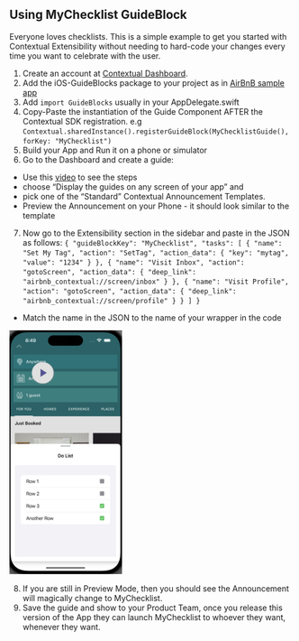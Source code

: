 
## Using MyChecklist GuideBlock

Everyone loves checklists. This is a simple example to get you started with Contextual Extensibility without needing to hard-code your changes every time you want to celebrate with the user.

1. Create an account at [Contextual Dashboard](https://dashboard.contextu.al/ "Contextual Dashboard").
2. Add the iOS-GuideBlocks package to your project as in [AirBnB sample app](https://github.com/contextu-al/AirBnB-iOS) 
3. Add `import GuideBlocks` usually in your AppDelegate.swift
4. Copy-Paste the instantiation of the Guide Component AFTER the Contextual SDK registration. e.g `Contextual.sharedInstance().registerGuideBlock(MyChecklistGuide(), forKey: "MyChecklist")`
5. Build your App and Run it on a phone or simulator
6. Go to the Dashboard and create a guide:
 * Use this [video]( https://vimeo.com/863886653#t=0m58s "Another Guide Creation How-to") to see the steps
 * choose “Display the guides on any screen of your app” and 
 * pick one of the “Standard” Contextual Announcement Templates.
 * Preview the Announcement on your Phone - it should look similar to the template
7. Now go to the Extensibility section in the sidebar and paste in the JSON as follows:
`
{
    "guideBlockKey": "MyChecklist",
    "tasks": [
        {
            "name": "Set My Tag",
            "action": "SetTag",
            "action_data": {
                "key": "mytag",
                "value": "1234"
            }
        },
        {
            "name": "Visit Inbox",
            "action": "gotoScreen",
            "action_data": {
                "deep_link": "airbnb_contextual://screen/inbox"
            }
        },
        {
            "name": "Visit Profile",
            "action": "gotoScreen",
            "action_data": {
                "deep_link": "airbnb_contextual://screen/profile"
            }
        }
    ]
}
`
 * Match the name in the JSON to the name of your wrapper in the code

 <img src="mychecklist-guideblock.png" alt="MyChecklist guide block" width="200"/>

8. If you are still in Preview Mode, then you should see the Announcement will magically change to MyChecklist.
9. Save the guide and show to your Product Team, once you release this version of the App they can launch MyChecklist to whoever they want, whenever they want.

